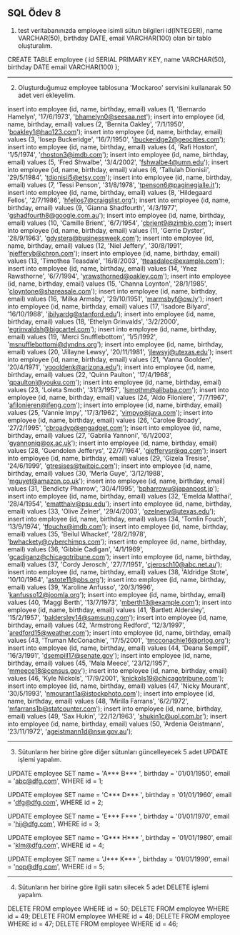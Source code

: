 SQL Ödev 8
----------


1) test veritabanınızda employee isimli sütun bilgileri id(INTEGER), name VARCHAR(50), birthday DATE, email VARCHAR(100) olan bir tablo oluşturalım.

CREATE TABLE employee (
  id SERIAL PRIMARY KEY,
  name VARCHAR(50),
  birthday DATE
  email VARCHAR(100)
);

-------------------------------------------------------------------------------------------------------------------------------------------------------------------------------------------------------

2) Oluşturduğumuz employee tablosuna 'Mockaroo' servisini kullanarak 50 adet veri ekleyelim.

insert into employee (id, name, birthday, email) values (1, 'Bernardo Hamelyn', '17/6/1973', 'bhamelyn0@seesaa.net');
insert into employee (id, name, birthday, email) values (2, 'Bernita Oakley', '7/1/1950', 'boakley1@hao123.com');
insert into employee (id, name, birthday, email) values (3, 'Iosep Buckeridge', '16/7/1950', 'ibuckeridge2@geocities.com');
insert into employee (id, name, birthday, email) values (4, 'Rafi Hoston', '1/5/1974', 'rhoston3@imdb.com');
insert into employee (id, name, birthday, email) values (5, 'Fred Shwalbe', '3/4/2002', 'fshwalbe4@umn.edu');
insert into employee (id, name, birthday, email) values (6, 'Tallulah Dionisii', '29/5/1984', 'tdionisii5@etsy.com');
insert into employee (id, name, birthday, email) values (7, 'Tessi Penson', '31/8/1978', 'tpenson6@paginegialle.it');
insert into employee (id, name, birthday, email) values (8, 'Hildegaard Fellos', '2/7/1986', 'hfellos7@craigslist.org');
insert into employee (id, name, birthday, email) values (9, 'Gianna Shadfourth', '4/3/1977', 'gshadfourth8@google.com.au');
insert into employee (id, name, birthday, email) values (10, 'Camille Brient', '6/7/1954', 'cbrient9@zimbio.com');
insert into employee (id, name, birthday, email) values (11, 'Gerrie Dyster', '28/9/1963', 'gdystera@businessweek.com');
insert into employee (id, name, birthday, email) values (12, 'Niel Jeffery', '30/8/1991', 'njefferyb@chron.com');
insert into employee (id, name, birthday, email) values (13, 'Timothea Teasdale', '16/8/2003', 'tteasdalec@example.com');
insert into employee (id, name, birthday, email) values (14, 'Ynez Rawsthorne', '6/7/1994', 'yrawsthorned@oakley.com');
insert into employee (id, name, birthday, email) values (15, 'Channa Loynton', '28/1/1985', 'cloyntone@shareasale.com');
insert into employee (id, name, birthday, email) values (16, 'Milka Armsby', '29/10/1951', 'marmsbyf@ow.ly');
insert into employee (id, name, birthday, email) values (17, 'Isadore Bilyard', '16/10/1988', 'ibilyardg@stanford.edu');
insert into employee (id, name, birthday, email) values (18, 'Ethelyn Grinvalds', '3/2/2000', 'egrinvaldsh@bigcartel.com');
insert into employee (id, name, birthday, email) values (19, 'Merci Snufflebottom', '1/5/1992', 'msnufflebottomi@dyndns.org');
insert into employee (id, name, birthday, email) values (20, 'Jillayne Lewsy', '20/11/1981', 'jlewsyj@utexas.edu');
insert into employee (id, name, birthday, email) values (21, 'Vanna Goolden', '20/4/1971', 'vgooldenk@arizona.edu');
insert into employee (id, name, birthday, email) values (22, 'Quinn Paulton', '17/4/1968', 'qpaultonl@youku.com');
insert into employee (id, name, birthday, email) values (23, 'Loleta Smoth', '31/3/1957', 'lsmothm@alibaba.com');
insert into employee (id, name, birthday, email) values (24, 'Aldo Filoniere', '7/7/1967', 'afilonieren@ifeng.com');
insert into employee (id, name, birthday, email) values (25, 'Vannie Impy', '17/3/1962', 'vimpyo@java.com');
insert into employee (id, name, birthday, email) values (26, 'Carolee Broady', '27/2/1995', 'cbroadyp@engadget.com');
insert into employee (id, name, birthday, email) values (27, 'Gabrila Yannoni', '6/1/2003', 'gyannoniq@ox.ac.uk');
insert into employee (id, name, birthday, email) values (28, 'Guendolen Jefferys', '22/7/1964', 'gjefferysr@qq.com');
insert into employee (id, name, birthday, email) values (29, 'Gizela Tresise', '24/6/1999', 'gtresises@twitpic.com');
insert into employee (id, name, birthday, email) values (30, 'Merla Guye', '3/12/1988', 'mguyet@amazon.co.uk');
insert into employee (id, name, birthday, email) values (31, 'Bendicty Pharrow', '30/4/1995', 'bpharrowu@japanpost.jp');
insert into employee (id, name, birthday, email) values (32, 'Emelda Matthai', '28/4/1954', 'ematthaiv@psu.edu');
insert into employee (id, name, birthday, email) values (33, 'Olive Zelner', '29/4/2003', 'ozelnerw@utexas.edu');
insert into employee (id, name, birthday, email) values (34, 'Tomlin Fouch', '13/9/1974', 'tfouchx@imdb.com');
insert into employee (id, name, birthday, email) values (35, 'Beilul Whacket', '28/2/1978', 'bwhackety@cyberchimps.com');
insert into employee (id, name, birthday, email) values (36, 'Gibbie Cadigan', '4/1/1969', 'gcadiganz@chicagotribune.com');
insert into employee (id, name, birthday, email) values (37, 'Cordy Jerosch', '27/7/1951', 'cjerosch10@abc.net.au');
insert into employee (id, name, birthday, email) values (38, 'Aldridge Stote', '10/10/1964', 'astote11@pbs.org');
insert into employee (id, name, birthday, email) values (39, 'Karoline Anfusso', '20/3/1996', 'kanfusso12@joomla.org');
insert into employee (id, name, birthday, email) values (40, 'Maggi Berth', '13/7/1973', 'mberth13@example.com');
insert into employee (id, name, birthday, email) values (41, 'Bartlett Aldersley', '15/2/1957', 'baldersley14@samsung.com');
insert into employee (id, name, birthday, email) values (42, 'Armstrong Redford', '12/3/1997', 'aredford15@weather.com');
insert into employee (id, name, birthday, email) values (43, 'Truman McConachie', '17/5/2001', 'tmcconachie16@prlog.org');
insert into employee (id, name, birthday, email) values (44, 'Deana Sempill', '16/3/1991', 'dsempill17@senate.gov');
insert into employee (id, name, birthday, email) values (45, 'Mala Meece', '23/12/1957', 'mmeece18@census.gov');
insert into employee (id, name, birthday, email) values (46, 'Kyle Nickols', '17/9/2001', 'knickols19@chicagotribune.com');
insert into employee (id, name, birthday, email) values (47, 'Nicky Mourant', '30/5/1993', 'nmourant1a@istockphoto.com');
insert into employee (id, name, birthday, email) values (48, 'Mirilla Farrans', '6/2/1972', 'mfarrans1b@statcounter.com');
insert into employee (id, name, birthday, email) values (49, 'Sax Hukin', '22/12/1963', 'shukin1c@uol.com.br');
insert into employee (id, name, birthday, email) values (50, 'Ardenia Geistmann', '23/11/1972', 'ageistmann1d@nsw.gov.au');



-------------------------------------------------------------------------------------------------------------------------------------------------------------------------------------------------------

3) Sütunların her birine göre diğer sütunları güncelleyecek 5 adet UPDATE işlemi yapalım.

UPDATE employee
SET name = 'A*** B*** ',
	birthday = '01/01/1950',
	email = 'abc@dfg.com',
WHERE id = 1;

UPDATE employee
SET name = 'C*** D*** ',
	birthday = '01/01/1960',
	email = 'dfg@dfg.com',
WHERE id = 2;

UPDATE employee
SET name = 'E*** F*** ',
	birthday = '01/01/1970',
	email = 'hij@dfg.com',
WHERE id = 3;

UPDATE employee
SET name = 'G*** H*** ',
	birthday = '01/01/1980',
	email = 'klm@dfg.com',
WHERE id = 4;

UPDATE employee
SET name = 'J*** K*** ',
	birthday = '01/01/1990',
	email = 'nop@dfg.com',
WHERE id = 5;

-------------------------------------------------------------------------------------------------------------------------------------------------------------------------------------------------------

4) Sütunların her birine göre ilgili satırı silecek 5 adet DELETE işlemi yapalım.

DELETE FROM employee WHERE id = 50;
DELETE FROM employee WHERE id = 49;
DELETE FROM employee WHERE id = 48;
DELETE FROM employee WHERE id = 47;
DELETE FROM employee WHERE id = 46;

